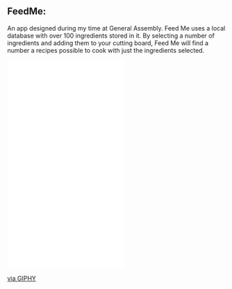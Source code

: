 ## FeedMe:

An app designed during my time at General Assembly. Feed Me uses a local database with over 100 ingredients stored in it. By selecting a number of ingredients and adding them to your cutting board, Feed Me will find a number a recipes possible to cook with just the ingredients selected.

<iframe src="//giphy.com/embed/cJu910EuVE4i4" width="270" height="480" frameBorder="0" class="giphy-embed" allowFullScreen></iframe><p><a href="https://giphy.com/gifs/cJu910EuVE4i4">via GIPHY</a></p>
